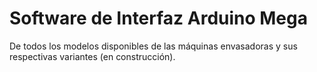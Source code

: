 # Software de Interfaz Arduino Mega
De todos los modelos disponibles de las máquinas envasadoras y sus respectivas variantes (en construcción).